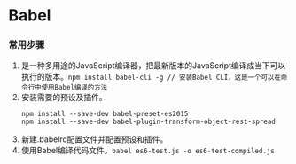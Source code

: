 # Babel

### 常用步骤
  1. 是一种多用途的JavaScript编译器，把最新版本的JavaScript编译成当下可以执行的版本。`npm install babel-cli -g // 安装Babel CLI，这是一个可以在命令行中使用Babel编译的方法`
  2. 安装需要的预设及插件。
      ```
      npm install --save-dev babel-preset-es2015
      npm install --save-dev babel-plugin-transform-object-rest-spread
      ```
  4. 新建.babelrc配置文件并配置预设和插件。
  5. 使用Babel编译代码文件。`babel es6-test.js -o es6-test-compiled.js`

  
